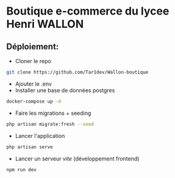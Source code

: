 # Boutique e-commerce du lycee Henri WALLON

## Déploiement:
- Cloner le repo
```bash
git clone https://github.com/Tar1dev/Wallon-boutique
```

- Ajouter le .env
- Installer une base de données postgres
```bash
docker-compose up -d
```
- Faire les migrations + seeding
```bash
php artisan migrate:fresh --seed
```
- Lancer l'application
```bash
php artisan serve
```

- Lancer un serveur *vite* (développement frontend)
```bash
npm run dev
```
